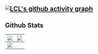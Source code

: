 
[![LCL's github activity graph](https://activity-graph.herokuapp.com/graph?username=lecongly&theme=xcode)](https://git.io/lecongly)
----

## Github Stats

<img src="https://github-readme-stats.vercel.app/api?username=lecongly&&show_icons=true&count_private=true&theme=github_dark">|<img src="https://github-readme-streak-stats.herokuapp.com/?user=lecongly&theme=blueberry_duo"/>
|---|---|
<img src="https://github-readme-stats.vercel.app/api/top-langs/?username=lecongly&layout=compact&theme=github_dark"/>|
